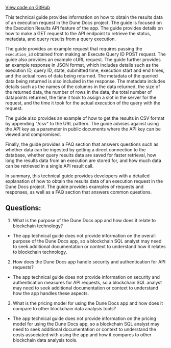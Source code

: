 [View code on GitHub](https://dune.com/docs/api/api-reference/get-results/execution-results.md)

This technical guide provides information on how to obtain the results data of an execution request in the Dune Docs project. The guide is focused on the Execution Results API feature of the app. The guide provides details on how to make a GET request to the API endpoint to retrieve the status, metadata, and query results from a query execution. 

The guide provides an example request that requires passing the `execution_id` obtained from making an Execute Query ID POST request. The guide also provides an example cURL request. The guide further provides an example response in JSON format, which includes details such as the execution ID, query ID, state, submitted time, execution start and end times, and the actual rows of data being returned. The metadata of the queried data being returned is also included in the response. The metadata includes details such as the names of the columns in the data returned, the size of the returned data, the number of rows in the data, the total number of datapoints returned, the time it took to assign a slot in the server for the request, and the time it took for the actual execution of the query with the request. 

The guide also provides an example of how to get the results in CSV format by appending "/csv" to the URL pattern. The guide advises against using the API key as a parameter in public documents where the API key can be viewed and compromised. 

Finally, the guide provides a FAQ section that answers questions such as whether data can be ingested by getting a direct connection to the database, whether query results data are saved for faster retrieval, how long the results data from an execution are stored for, and how much data can be retrieved in a single API result call. 

In summary, this technical guide provides developers with a detailed explanation of how to obtain the results data of an execution request in the Dune Docs project. The guide provides examples of requests and responses, as well as a FAQ section that answers common questions.
## Questions: 
 1. What is the purpose of the Dune Docs app and how does it relate to blockchain technology?
- The app technical guide does not provide information on the overall purpose of the Dune Docs app, so a blockchain SQL analyst may need to seek additional documentation or context to understand how it relates to blockchain technology.

2. How does the Dune Docs app handle security and authentication for API requests?
- The app technical guide does not provide information on security and authentication measures for API requests, so a blockchain SQL analyst may need to seek additional documentation or context to understand how the app handles these aspects.

3. What is the pricing model for using the Dune Docs app and how does it compare to other blockchain data analysis tools?
- The app technical guide does not provide information on the pricing model for using the Dune Docs app, so a blockchain SQL analyst may need to seek additional documentation or context to understand the costs associated with using the app and how it compares to other blockchain data analysis tools.